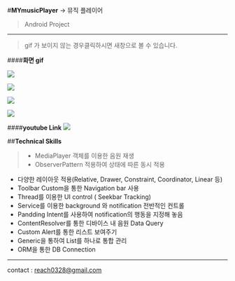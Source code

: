 #**MYmusicPlayer**
-> 뮤직 플레이어
> Android Project

-------------------------------------------------------

> gif 가 보이지 않는 경우클릭하시면 새창으로 볼 수 있습니다.

####**화면 gif**

![](https://media.giphy.com/media/xUPGcvRevppaKvmhGg/giphy.gif)

![](https://im3.ezgif.com/tmp/ezgif-3-7dfbd718e7.gif)

![](https://media.giphy.com/media/xUPGchqf5SnPhoyInK/giphy.gif)

![](https://media.giphy.com/media/l1KVayttJ70G7tDna/giphy.gif)

####**youtube Link**
[![](http://img.youtube.com/vi/RTZIodXZsVw/0.jpg)](https://www.youtube.com/watch?v=RTZIodXZsVw&feature=youtu.be)

##**Technical Skills**
> - MediaPlayer 객체를 이용한 음원 재생
> - ObserverPattern 적용하여 상태에 따른 동시 적용
- 다양한 레이아웃 적용(Relative, Drawer, Constraint, Coordinator, Linear 등)
- Toolbar Custom을 통한 Navigation bar 사용
- Thread를 이용한 UI control ( Seekbar Tracking)
- Service를 이용한 background 와 notification 전반적인 컨트롤
- Pandding Intent를 사용하여 notification의 행동을 지정해 놓음
- ContentResolver를 통한 디바이스 내 음원 Data Query
- Custom Alert를 통한 리스트 보여주기
- Generic을 통하여 List를 하나로 통합 관리
- ORM을 통한 DB Connection






-----------------------------------
contact : reach0328@gmail.com
